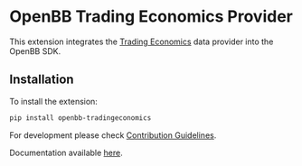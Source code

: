 # OpenBB Trading Economics Provider

This extension integrates the [Trading Economics](https://docs.tradingeconomics.com/) data provider into the OpenBB SDK.

## Installation

To install the extension:

```bash
pip install openbb-tradingeconomics
```

For development please check [Contribution Guidelines](https://github.com/OpenBB-finance/OpenBBTerminal/blob/develop/openbb_platform/CONTRIBUTING.md).

Documentation available [here](https://docs.openbb.co/platform).
